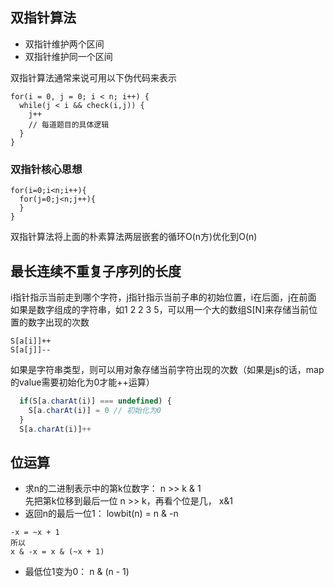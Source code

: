 ## 双指针算法
- 双指针维护两个区间
- 双指针维护同一个区间

双指针算法通常来说可用以下伪代码来表示
```
for(i = 0, j = 0; i < n; i++) {
  while(j < i && check(i,j)) {
    j++
    // 每道题目的具体逻辑
  }
}
```
### 双指针核心思想
```
for(i=0;i<n;i++){
  for(j=0;j<n;j++){
  }
}
```
双指针算法将上面的朴素算法两层嵌套的循环O(n方)优化到O(n)

## 最长连续不重复子序列的长度
i指针指示当前走到哪个字符，j指针指示当前子串的初始位置，i在后面，j在前面  
如果是数字组成的字符串，如1 2 2 3 5，可以用一个大的数组S[N]来存储当前位置的数字出现的次数
```
S[a[i]]++
S[a[j]]--
```
如果是字符串类型，则可以用对象存储当前字符出现的次数（如果是js的话，map的value需要初始化为0才能++运算）
```js
  if(S[a.charAt(i)] === undefined) {
    S[a.charAt(i)] = 0 // 初始化为0
  }
  S[a.charAt(i)]++
```

## 位运算
- 求n的二进制表示中的第k位数字： n >> k & 1  
先把第k位移到最后一位 n >> k，再看个位是几， x&1
- 返回n的最后一位1： lowbit(n) = n & -n  
```
-x = ~x + 1
所以
x & -x = x & (~x + 1)
```
- 最低位1变为0： n & (n - 1)